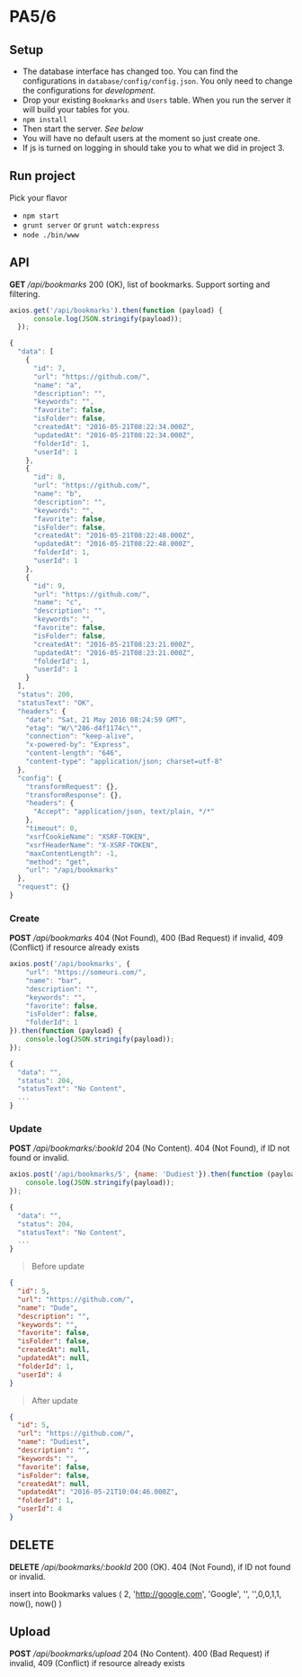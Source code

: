 PA5/6
=====

Setup
-----
- The database interface has changed too. You can find the configurations in `database/config/config.json`. 
You only need to change the configurations for _development_. 
- Drop your existing `Bookmarks` and `Users` table. When you run the server it will build your tables for you. 
- `npm install`
- Then start the server. *_See below_*
- You will have no default users at the moment so just create one. 
- If js is turned on logging in should take you to what we did in project 3.

Run project
-----------
Pick your flavor
- `npm start`
- `grunt server` or `grunt watch:express` 
- `node ./bin/www`

API
---
__GET__ */api/bookmarks* 200 (OK), list of bookmarks. Support sorting and filtering.
```js
axios.get('/api/bookmarks').then(function (payload) {
      console.log(JSON.stringify(payload));
  });

{
  "data": [
    {
      "id": 7,
      "url": "https://github.com/",
      "name": "a",
      "description": "",
      "keywords": "",
      "favorite": false,
      "isFolder": false,
      "createdAt": "2016-05-21T08:22:34.000Z",
      "updatedAt": "2016-05-21T08:22:34.000Z",
      "folderId": 1,
      "userId": 1
    },
    {
      "id": 8,
      "url": "https://github.com/",
      "name": "b",
      "description": "",
      "keywords": "",
      "favorite": false,
      "isFolder": false,
      "createdAt": "2016-05-21T08:22:48.000Z",
      "updatedAt": "2016-05-21T08:22:48.000Z",
      "folderId": 1,
      "userId": 1
    },
    {
      "id": 9,
      "url": "https://github.com/",
      "name": "c",
      "description": "",
      "keywords": "",
      "favorite": false,
      "isFolder": false,
      "createdAt": "2016-05-21T08:23:21.000Z",
      "updatedAt": "2016-05-21T08:23:21.000Z",
      "folderId": 1,
      "userId": 1
    }
  ],
  "status": 200,
  "statusText": "OK",
  "headers": {
    "date": "Sat, 21 May 2016 08:24:59 GMT",
    "etag": "W/\"286-d4f1174c\"",
    "connection": "keep-alive",
    "x-powered-by": "Express",
    "content-length": "646",
    "content-type": "application/json; charset=utf-8"
  },
  "config": {
    "transformRequest": {},
    "transformResponse": {},
    "headers": {
      "Accept": "application/json, text/plain, */*"
    },
    "timeout": 0,
    "xsrfCookieName": "XSRF-TOKEN",
    "xsrfHeaderName": "X-XSRF-TOKEN",
    "maxContentLength": -1,
    "method": "get",
    "url": "/api/bookmarks"
  },
  "request": {}
}
```  

### Create
__POST__ */api/bookmarks* 404 (Not Found), 400 (Bad Request) if invalid,  409 (Conflict) if resource already exists
```js
axios.post('/api/bookmarks', {
    "url": "https://someuri.com/",
    "name": "bar",
    "description": "",
    "keywords": "",
    "favorite": false,
    "isFolder": false,
    "folderId": 1
}).then(function (payload) {
    console.log(JSON.stringify(payload));
});

{
  "data": "",
  "status": 204,
  "statusText": "No Content",
  ...
}
```  

### Update
__POST__ */api/bookmarks/:bookId* 204 (No Content). 404 (Not Found), if ID not found or invalid.
```js
axios.post('/api/bookmarks/5', {name: 'Dudiest'}).then(function (payload) {
    console.log(JSON.stringify(payload));
});

{
  "data": "",
  "status": 204,
  "statusText": "No Content",
  ...
}
```  

> Before update
```json
{
  "id": 5,
  "url": "https://github.com/",
  "name": "Dude",
  "description": "",
  "keywords": "",
  "favorite": false,
  "isFolder": false,
  "createdAt": null,
  "updatedAt": null,
  "folderId": 1,
  "userId": 4
}
```  
 
> After update 
```json
{
  "id": 5,
  "url": "https://github.com/",
  "name": "Dudiest",
  "description": "",
  "keywords": "",
  "favorite": false,
  "isFolder": false,
  "createdAt": null,
  "updatedAt": "2016-05-21T10:04:46.000Z",
  "folderId": 1,
  "userId": 4
}
```  

## DELETE
__DELETE__ */api/bookmarks/:bookId* 200 (OK). 404 (Not Found), if ID not found or invalid.


insert into Bookmarks values ( 2, 'http://google.com', 'Google', '', '',0,0,1,1, now(), now() )

## Upload
__POST__ */api/bookmarks/upload* 204 (No Content). 400 (Bad Request) if invalid,  409 (Conflict) if resource already exists

